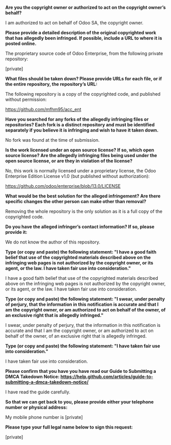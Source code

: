 **Are you the copyright owner or authorized to act on the copyright
owner’s behalf?**

I am authorized to act on behalf of Odoo SA, the copyright owner.

**Please provide a detailed description of the original copyrighted work
that has allegedly been infringed. If possible, include a URL to where
it is posted online.**

The proprietary source code of Odoo Enterprise, from the following
private repository:

[private]

**What files should be taken down? Please provide URLs for each file, or
if the entire repository, the repository’s URL:**

The following repository is a copy of the copyrighted code, and published
without permission:

https://github.com/mfhm95/acc_ent

**Have you searched for any forks of the allegedly infringing files or
repositories? Each fork is a distinct repository and must be identified
separately if you believe it is infringing and wish to have it taken down.**

No fork was found at the time of submission.

**Is the work licensed under an open source license? If so, which open
source license? Are the allegedly infringing files being used under the
open source license, or are they in violation of the license?**

No, this work is normally licensed under a proprietary license, the Odoo
Enterprise Edition License v1.0 (but published without authorization):

https://github.com/odoo/enterprise/blob/13.0/LICENSE

**What would be the best solution for the alleged infringement? Are
there specific changes the other person can make other than removal?**

Removing the whole repository is the only solution as it is a full copy of
the copyrighted code.

**Do you have the alleged infringer’s contact information? If so, please
provide it:**

We do not know the author of this repository.

**Type (or copy and paste) the following statement: "I have a good faith
belief that use of the copyrighted materials described above on the
infringing web pages is not authorized by the copyright owner, or its
agent, or the law. I have taken fair use into consideration."**

I have a good faith belief that use of the copyrighted materials
described above on the infringing web pages is not authorized by the
copyright owner, or its agent, or the law. I have taken fair use into
consideration.

**Type (or copy and paste) the following statement: "I swear, under
penalty of perjury, that the information in this notification is
accurate and that I am the copyright owner, or am authorized to act on
behalf of the owner, of an exclusive right that is allegedly infringed."**

I swear, under penalty of perjury, that the information in this
notification is accurate and that I am the copyright owner, or am
authorized to act on behalf of the owner, of an exclusive right that is
allegedly infringed.

**Type (or copy and paste) the following statement: "I have taken fair use 
into consideration."**

I have taken fair use into consideration.

**Please confirm that you have you have read our Guide to Submitting a
DMCA Takedown Notice:
https://help.github.com/articles/guide-to-submitting-a-dmca-takedown-notice/**

I have read the guide carefully.

**So that we can get back to you, please provide either your telephone
number or physical address:**

My mobile phone number is [private]

**Please type your full legal name below to sign this request:**

[private]
